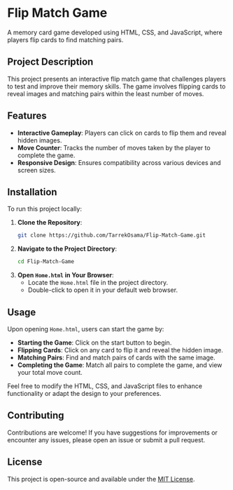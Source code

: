 # Flip Match Game

A memory card game developed using HTML, CSS, and JavaScript, where players flip cards to find matching pairs.

## Project Description

This project presents an interactive flip match game that challenges players to test and improve their memory skills. The game involves flipping cards to reveal images and matching pairs within the least number of moves.

## Features

- **Interactive Gameplay**: Players can click on cards to flip them and reveal hidden images.
- **Move Counter**: Tracks the number of moves taken by the player to complete the game.
- **Responsive Design**: Ensures compatibility across various devices and screen sizes.

## Installation

To run this project locally:

1. **Clone the Repository**:
   ```bash
   git clone https://github.com/TarrekOsama/Flip-Match-Game.git
   ```
2. **Navigate to the Project Directory**:
   ```bash
   cd Flip-Match-Game
   ```
3. **Open `Home.html` in Your Browser**:
   - Locate the `Home.html` file in the project directory.
   - Double-click to open it in your default web browser.

## Usage

Upon opening `Home.html`, users can start the game by:

- **Starting the Game**: Click on the start button to begin.
- **Flipping Cards**: Click on any card to flip it and reveal the hidden image.
- **Matching Pairs**: Find and match pairs of cards with the same image.
- **Completing the Game**: Match all pairs to complete the game, and view your total move count.

Feel free to modify the HTML, CSS, and JavaScript files to enhance functionality or adapt the design to your preferences.

## Contributing

Contributions are welcome! If you have suggestions for improvements or encounter any issues, please open an issue or submit a pull request.

## License

This project is open-source and available under the [MIT License](LICENSE).

